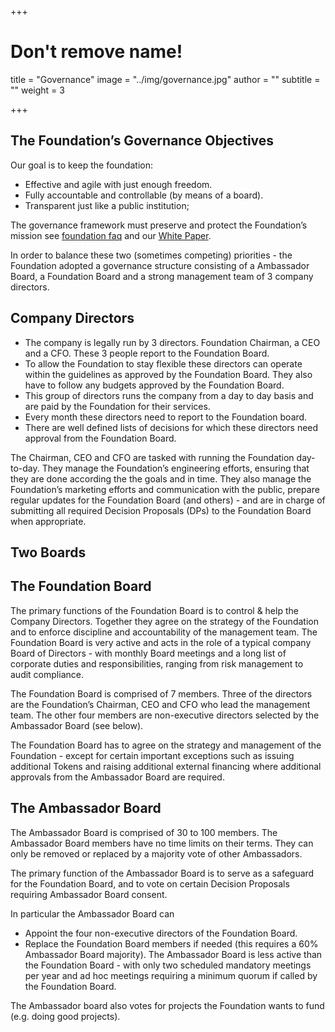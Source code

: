 +++
# Don't remove name!
title = "Governance"
image = "../img/governance.jpg"
author = ""
subtitle = ""
weight = 3

+++

## The Foundation’s Governance Objectives

Our goal is to keep the foundation:

* Effective and agile with just enough freedom.
* Fully accountable and controllable (by means of a board).
* Transparent just like a public institution;

The governance framework must preserve and protect the Foundation’s mission see [foundation faq](/faq/foundation-faq/) and our [White Paper](/pdf/tf-whitepaper.pdf).


In order to balance these two (sometimes competing) priorities - the Foundation adopted a governance structure consisting of a Ambassador Board, a Foundation Board and a strong management team of 3 company directors.

## Company Directors

* The company is legally run by 3 directors. Foundation Chairman, a CEO and a CFO. These 3 people report to the Foundation Board.
* To allow the Foundation to stay flexible these directors can operate within the guidelines as approved by the Foundation Board. They also have to follow any budgets approved by the Foundation Board.
* This group of directors runs the company from a day to day basis and are paid by the Foundation for their services.
* Every month these directors need to report to the Foundation board.
* There are well defined lists of decisions for which these directors need approval from the Foundation Board.

The Chairman, CEO and CFO are tasked with running the Foundation day-to-day. They manage the Foundation’s engineering efforts, ensuring that they are done according the the goals and in time. They also manage the Foundation’s marketing efforts and communication with the public, prepare regular updates for the Foundation Board (and others) - and are in charge of submitting all required Decision Proposals (DPs) to the Foundation Board when appropriate.

## Two Boards

## The Foundation Board

The primary functions of the Foundation Board is to control & help the Company Directors. Together they agree on the strategy of the Foundation and to enforce discipline and accountability of the management team. The Foundation Board is very active and acts in the role of a typical company Board of Directors - with monthly Board meetings and a long list of corporate duties and responsibilities, ranging from risk management to audit compliance.

The Foundation Board is comprised of 7 members. Three of the directors are the Foundation’s Chairman, CEO and CFO who lead the management team. The other four members are non-executive directors selected by the Ambassador Board (see below).

The Foundation Board has to agree on the strategy and management of the Foundation - except for certain important exceptions such as issuing additional Tokens and raising additional external financing where additional approvals from the Ambassador Board are required.


## The Ambassador Board

The Ambassador Board is comprised of 30 to 100 members. The Ambassador Board members have no time limits on their terms. They can only be removed or replaced by a majority vote of other Ambassadors.

The primary function of the Ambassador Board is to serve as a safeguard for the Foundation Board, and to vote on certain Decision Proposals requiring Ambassador Board consent.

In particular the Ambassador Board can

* Appoint the four non-executive directors of the Foundation Board.
* Replace the Foundation Board members if needed (this requires a 60% Ambassador Board majority).
The Ambassador Board is less active than the Foundation Board - with only two scheduled mandatory meetings per year and ad hoc meetings requiring a minimum quorum if called by the Foundation Board.

The Ambassador board also votes for projects the Foundation wants to fund (e.g. doing good projects).


